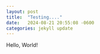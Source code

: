 ```yaml
---
layout: post
title:  "Testing...."
date:   2024-08-21 20:55:08 -0600
categories: jekyll update
---
```


Hello, World!